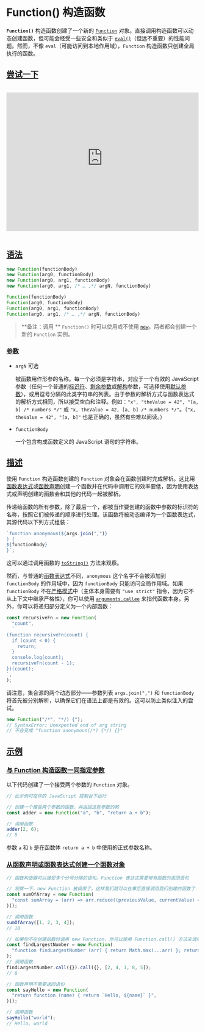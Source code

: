 # Function() 构造函数

**`Function()`** 构造函数创建了一个新的 [`Function`](https://developer.mozilla.org/zh-CN/docs/Web/JavaScript/Reference/Global_Objects/Function) 对象。直接调用构造函数可以动态创建函数，但可能会经受一些安全和类似于 [`eval()`](https://developer.mozilla.org/zh-CN/docs/Web/JavaScript/Reference/Global_Objects/eval)（但远不重要）的性能问题。然而，不像 `eval`（可能访问到本地作用域），`Function` 构造函数只创建全局执行的函数。

## [尝试一下](https://developer.mozilla.org/zh-CN/docs/Web/JavaScript/Reference/Global_Objects/Function/Function#尝试一下)

<iframe class="interactive is-shorter-height" height="200" src="https://interactive-examples.mdn.mozilla.net/pages/js/function-constructor.html" title="MDN Web Docs Interactive Example" loading="lazy" data-readystate="complete" style="box-sizing: border-box; border: 0px; max-width: 100%; width: 755px; background-color: var(--background-secondary); border-radius: var(--elem-radius); color: var(--text-primary); height: 364px; margin: 1rem 0px; padding: 0px;"></iframe>

## [语法](https://developer.mozilla.org/zh-CN/docs/Web/JavaScript/Reference/Global_Objects/Function/Function#语法)

```js
new Function(functionBody)
new Function(arg0, functionBody)
new Function(arg0, arg1, functionBody)
new Function(arg0, arg1, /* … ,*/ argN, functionBody)

Function(functionBody)
Function(arg0, functionBody)
Function(arg0, arg1, functionBody)
Function(arg0, arg1, /* … ,*/ argN, functionBody)
```

>   **备注：调用 ** `Function()` 时可以使用或不使用 [`new`](https://developer.mozilla.org/zh-CN/docs/Web/JavaScript/Reference/Operators/new)。两者都会创建一个新的 `Function` 实例。

### [参数](https://developer.mozilla.org/zh-CN/docs/Web/JavaScript/Reference/Global_Objects/Function/Function#参数)

-   `argN` 可选

    被函数用作形参的名称。每一个必须是字符串，对应于一个有效的 JavaScript 参数（任何一个普通的[标识符](https://developer.mozilla.org/zh-CN/docs/Glossary/Identifier)、[剩余参数](https://developer.mozilla.org/zh-CN/docs/Web/JavaScript/Reference/Functions/rest_parameters)或[解构](https://developer.mozilla.org/zh-CN/docs/Web/JavaScript/Reference/Operators/Destructuring_assignment)参数，可选择使用[默认参数](https://developer.mozilla.org/zh-CN/docs/Web/JavaScript/Reference/Functions/Default_parameters)），或用逗号分隔的此类字符串的列表。由于参数的解析方式与函数表达式的解析方式相同，所以接受空白和注释。例如：`"x", "theValue = 42", "[a, b] /* numbers */"` 或 `"x, theValue = 42, [a, b] /* numbers */"`。（`"x, theValue = 42", "[a, b]"` 也是正确的，虽然有些难以阅读。）

-   `functionBody`

    一个包含构成函数定义的 JavaScript 语句的字符串。

## [描述](https://developer.mozilla.org/zh-CN/docs/Web/JavaScript/Reference/Global_Objects/Function/Function#描述)

使用 `Function` 构造函数创建的 `Function` 对象会在函数创建时完成解析。这比用[函数表达式](https://developer.mozilla.org/zh-CN/docs/Web/JavaScript/Reference/Operators/function)或[函数声明](https://developer.mozilla.org/zh-CN/docs/Web/JavaScript/Reference/Statements/function)创建一个函数并在代码中调用它的效率要低，因为使用表达式或声明创建的函数会和其他的代码一起被解析。

传递给函数的所有参数，除了最后一个，都被当作要创建的函数中参数的标识符的名称，按照它们被传递的顺序进行处理。该函数将被动态编译为一个函数表达式，其源代码以下列方式组装：

```js
`function anonymous(${args.join(",")}
) {
${functionBody}
}`;
```

这可以通过调用函数的 [`toString()`](https://developer.mozilla.org/zh-CN/docs/Web/JavaScript/Reference/Global_Objects/Function/toString) 方法来观察。

然而，与普通的[函数表达式](https://developer.mozilla.org/zh-CN/docs/Web/JavaScript/Reference/Operators/function)不同，`anonymous` 这个名字不会被添加到 `functionBody` 的作用域中，因为 `functionBody` 只能访问全局作用域。如果 `functionBody` 不在[严格模式](https://developer.mozilla.org/zh-CN/docs/Web/JavaScript/Reference/Strict_mode)中（主体本身需要有 `"use strict"` 指令，因为它不从上下文中继承严格性），你可以使用 [`arguments.callee`](https://developer.mozilla.org/zh-CN/docs/Web/JavaScript/Reference/Functions/arguments/callee) 来指代函数本身。另外，你可以将递归部分定义为一个内部函数：

```js
const recursiveFn = new Function(
  "count",
  `
(function recursiveFn(count) {
  if (count < 0) {
    return;
  }
  console.log(count);
  recursiveFn(count - 1);
})(count);
`,
);
```

请注意，集合源的两个动态部分——参数列表 `args.join(",")` 和 `functionBody` 将首先被分别解析，以确保它们在语法上都是有效的。这可以防止类似注入的尝试。

```js
new Function("/*", "*/) {");
// SyntaxError: Unexpected end of arg string
// 不会变成 "function anonymous(/*) {*/) {}"
```

## [示例](https://developer.mozilla.org/zh-CN/docs/Web/JavaScript/Reference/Global_Objects/Function/Function#示例)

### [与 Function 构造函数一同指定参数](https://developer.mozilla.org/zh-CN/docs/Web/JavaScript/Reference/Global_Objects/Function/Function#与_function_构造函数一同指定参数)

以下代码创建了一个接受两个参数的 `Function` 对象。

```js
// 此示例可在你的 JavaScript 控制台下运行

// 创建一个接受两个参数的函数，并返回这些参数的和
const adder = new Function("a", "b", "return a + b");

// 调用函数
adder(2, 6);
// 8
```

参数 `a` 和 `b` 是在函数体 `return a + b` 中使用的正式参数名称。

### [从函数声明或函数表达式创建一个函数对象](https://developer.mozilla.org/zh-CN/docs/Web/JavaScript/Reference/Global_Objects/Function/Function#从函数声明或函数表达式创建一个函数对象)

```js
// 函数构造器可以接受多个分号分隔的语句。Function 表达式需要带有函数的返回语句

// 观察一下，new Function 被调用了。这样我们就可以在事后直接调用我们创建的函数了
const sumOfArray = new Function(
  "const sumArray = (arr) => arr.reduce((previousValue, currentValue) => previousValue + currentValue); return sumArray",
)();

// 调用函数
sumOfArray([1, 2, 3, 4]);
// 10

// 如果你不在创建函数时调用 new Function，你可以使用 Function.call() 方法来调用它
const findLargestNumber = new Function(
  "function findLargestNumber (arr) { return Math.max(...arr) }; return findLargestNumber",
);
// 调用函数
findLargestNumber.call({}).call({}, [2, 4, 1, 8, 5]);
// 8

// 函数声明不需要返回语句
const sayHello = new Function(
  "return function (name) { return `Hello, ${name}` }",
)();

// 调用函数
sayHello("world");
// Hello, world
```